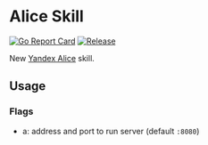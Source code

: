 # Alice Skill

[![Go Report Card](https://goreportcard.com/badge/github.com/srg-bnd/alice-skill?style=flat-square)](https://goreportcard.com/report/github.com/srg-bnd/alice-skill)
[![Release](https://img.shields.io/github/release/srg-bnd/alice-skill.svg?style=flat-square)](https://github.com/srg-bnd/alice-skill/releases/latest)

New [Yandex Alice](https://yandex.ru/dev/dialogs/alice/) skill.

## Usage

### Flags

- a: address and port to run server (default `:8080`)
